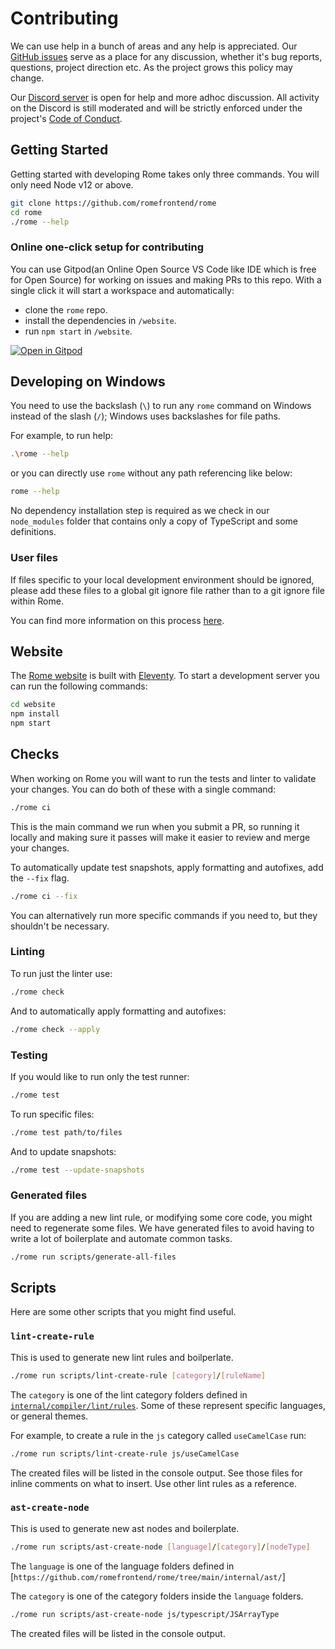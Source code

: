 # Contributing

We can use help in a bunch of areas and any help is appreciated. Our [GitHub issues](https://github.com/romefrontend/rome/issues) serve as a place for any discussion, whether it's bug reports, questions, project direction etc. As the project grows this policy may change.

Our [Discord server](https://discord.gg/9WxHa5d) is open for help and more adhoc discussion. All activity on the Discord is still moderated and will be strictly enforced under the project's [Code of Conduct](./CODE_OF_CONDUCT.md).

## Getting Started

Getting started with developing Rome takes only three commands. You will only need Node v12 or above.

```bash
git clone https://github.com/romefrontend/rome
cd rome
./rome --help
```

### Online one-click setup for contributing

You can use Gitpod(an Online Open Source VS Code like IDE which is free for Open Source) for working on issues and making PRs to this repo. With a single click it will start a workspace and automatically:

- clone the `rome` repo.
- install the dependencies in `/website`.
- run `npm start` in `/website`.

[![Open in Gitpod](https://gitpod.io/button/open-in-gitpod.svg)](https://gitpod.io/from-referrer/)

## Developing on Windows

You need to use the backslash (`\`) to run any `rome` command on Windows instead of the slash (`/`); Windows uses backslashes for file paths.

For example, to run help:

```bash
.\rome --help
```
or you can directly use `rome` without any path referencing like below:

```bash
rome --help
```

No dependency installation step is required as we check in our `node_modules` folder that contains only a copy of TypeScript and some definitions.

### User files

If files specific to your local development environment should be ignored, please add these files to a global git ignore file rather than to a git ignore file within Rome.

You can find more information on this process [here](https://help.github.com/en/github/using-git/ignoring-files#configuring-ignored-files-for-all-repositories-on-your-computer).

## Website

The [Rome website](https://romefrontend.dev/) is built with [Eleventy](https://www.11ty.dev/). To start a development server you can run the following commands:

```bash
cd website
npm install
npm start
```

## Checks

When working on Rome you will want to run the tests and linter to validate your changes. You can do both of these with a single command:

```bash
./rome ci
```

This is the main command we run when you submit a PR, so running it locally and making sure it passes will make it easier to review and merge your changes.

To automatically update test snapshots, apply formatting and autofixes, add the `--fix` flag.

```bash
./rome ci --fix
```

You can alternatively run more specific commands if you need to, but they shouldn't be necessary.

### Linting

To run just the linter use:

```bash
./rome check
```

And to automatically apply formatting and autofixes:

```bash
./rome check --apply
```

### Testing

If you would like to run only the test runner:

```bash
./rome test
```

To run specific files:

```bash
./rome test path/to/files
```

And to update snapshots:

```bash
./rome test --update-snapshots
```

### Generated files

If you are adding a new lint rule, or modifying some core code, you might need to regenerate some files. We have generated files to avoid having to write a lot of boilerplate and automate common tasks.

```bash
./rome run scripts/generate-all-files
```

## Scripts

Here are some other scripts that you might find useful.

### `lint-create-rule`

This is used to generate new lint rules and boilperlate.

```bash
./rome run scripts/lint-create-rule [category]/[ruleName]
```

The `category` is one of the lint category folders defined in [`internal/compiler/lint/rules`](https://github.com/romefrontend/rome/tree/main/internal/compiler/lint/rules). Some of these represent specific languages, or general themes.

For example, to create a rule in the `js` category called `useCamelCase` run:

```bash
./rome run scripts/lint-create-rule js/useCamelCase
```

The created files will be listed in the console output. See those files for inline comments on what to insert. Use other lint rules as a reference.

### `ast-create-node`

This is used to generate new ast nodes and boilerplate.

```bash
./rome run scripts/ast-create-node [language]/[category]/[nodeType]
```

The `language` is one of the language folders defined in [`https://github.com/romefrontend/rome/tree/main/internal/ast/`]

The `category` is one of the category folders inside the `language` folders.

```bash
./rome run scripts/ast-create-node js/typescript/JSArrayType
```

The created files will be listed in the console output.
